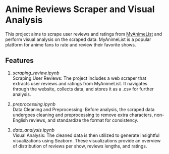 # Anime Reviews Scraper and Visual Analysis

This project aims to scrape user reviews and ratings from [MyAnimeList](https://myanimelist.net) and perform visual analysis on the scraped data. MyAnimeList is a popular platform for anime fans to rate and review their favorite shows.

## Features
1. *scraping_review.ipynb* \
Scraping User Reviews: The project includes a web scraper that extracts user reviews and ratings from MyAnimeList. It navigates through the website, collects data, and stores it as a .csv for further analysis.

2. *preprocessing.ipynb* \
Data Cleaning and Preprocessing: Before analysis, the scraped data undergoes cleaning and preprocessing to remove extra characters, non-English reviews, and standardize the format for consistency.

3. *data_analysis.ipynb* \
Visual Analysis: The cleaned data is then utilized to generate insightful visualizations using Seaborn. These visualizations provide an overview of distribution of reviews per show, reviews lengths, and ratings.
